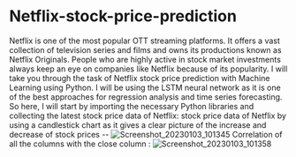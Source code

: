 # Netflix-stock-price-prediction
Netflix is one of the most popular OTT streaming platforms. It offers a vast collection of television series and films and owns its productions known as Netflix Originals. People who are highly active in stock market investments always keep an eye on companies like Netflix because of its popularity.
I will take you through the task of Netflix stock price prediction with Machine Learning using Python.
 I will be using the LSTM neural network as it is one of the best approaches for regression analysis and time series forecasting. So here, I will start by importing the necessary Python libraries and collecting the latest stock price data of Netflix:
 stock price data of Netflix by using a candlestick chart as it gives a clear picture of the increase and decrease of stock prices --
 ![Screenshot_20230103_101345](https://user-images.githubusercontent.com/78349737/210401803-9996dbc1-1b14-4c73-8659-a1505d9bfcbe.png)
Correlation of all the columns with the close column :
![Screenshot_20230103_101358](https://user-images.githubusercontent.com/78349737/210401902-b40f564a-b035-465c-9f82-50eb1858bc77.png)
